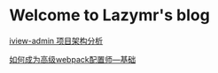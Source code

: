 # Welcome to Lazymr's blog

[iview-admin 项目架构分析](https://lazycheny.github.io/blog/iview-admin.html)

[如何成为高级webpack配置师—基础](https://lazycheny.github.io/blog/iview-admin.html)